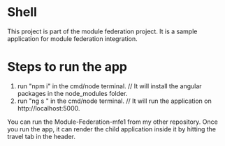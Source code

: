 # Shell

This project is part of the module federation project. It is a sample application for module federation integration.

# Steps to run the app

1. run "npm i" in the cmd/node terminal. // It will install the angular packages in the node_modules folder.
2. run "ng s " in the cmd/node terminal. // It will run the application on http://localhost:5000.

You can run the Module-Federation-mfe1 from my other repository. Once you run the app, it can render the child application inside it by hitting the travel tab in the header.

